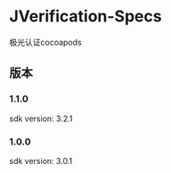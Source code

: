 # JVerification-Specs

极光认证cocoapods

## 版本

### 1.1.0

sdk version: 3.2.1

### 1.0.0

sdk version: 3.0.1
